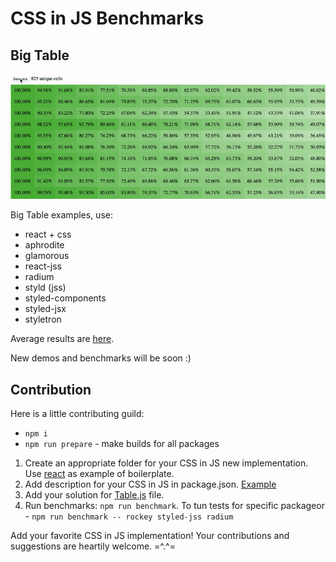 # CSS in JS Benchmarks

## Big Table

![gif](https://github.com/A-gambit/CSS-IN-JS-Benchmarks/blob/master/img.gif)

Big Table examples, use:
- react + css
- aphrodite
- glamorous
- react-jss
- radium
- styld (jss)
- styled-components
- styled-jsx
- styletron

Average results are [here](https://github.com/A-gambit/CSS-IN-JS-Benchmarks/blob/master/RESULT.md).

New demos and benchmarks will be soon :)

## Contribution

Here is a little contributing guild:

- `npm i`
- `npm run prepare` - make builds for all packages

1. Create an appropriate folder for your CSS in JS new implementation. Use [react](https://github.com/A-gambit/CSS-IN-JS-Benchmarks/tree/master/packages/big-table/react) as example of boilerplate.
2. Add description for your CSS in JS in package.json. [Example](https://github.com/A-gambit/CSS-IN-JS-Benchmarks/blob/master/packages/big-table/aphrodite/package.json#L33-L37)
3. Add your solution for [Table.js](https://github.com/A-gambit/CSS-IN-JS-Benchmarks/blob/master/packages/big-table/react/client/Table.js) file.
4. Run benchmarks: `npm run benchmark`. To tun tests for specific packageor - `npm run benchmark -- rockey styled-jss radium`


Add your favorite CSS in JS implementation!
Your contributions and suggestions are heartily welcome. =^.^=
